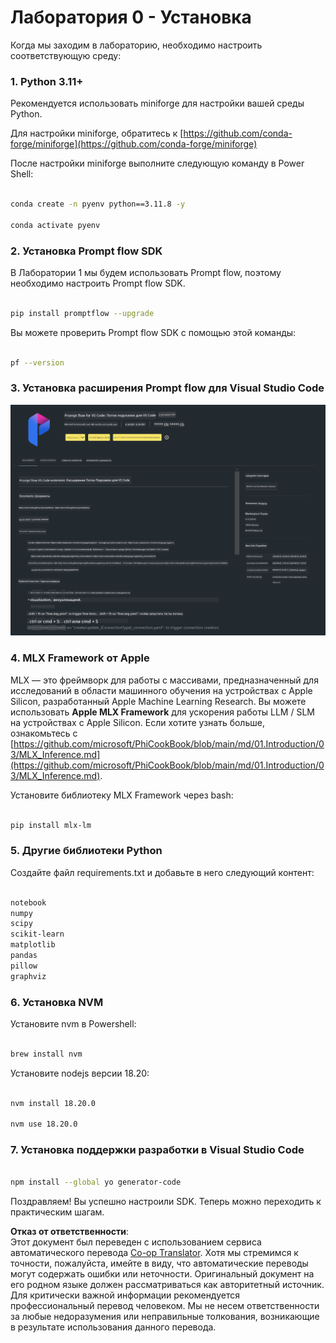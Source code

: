 <!--
CO_OP_TRANSLATOR_METADATA:
{
  "original_hash": "4b16264917d9b93169745d92b8ce8c65",
  "translation_date": "2025-03-27T12:13:45+00:00",
  "source_file": "md\\02.Application\\02.Code\\Phi3\\VSCodeExt\\HOL\\Apple\\01.Installations.md",
  "language_code": "ru"
}
-->
# **Лаборатория 0 - Установка**

Когда мы заходим в лабораторию, необходимо настроить соответствующую среду:


### **1. Python 3.11+**

Рекомендуется использовать miniforge для настройки вашей среды Python.

Для настройки miniforge, обратитесь к [https://github.com/conda-forge/miniforge](https://github.com/conda-forge/miniforge)

После настройки miniforge выполните следующую команду в Power Shell:

```bash

conda create -n pyenv python==3.11.8 -y

conda activate pyenv

```


### **2. Установка Prompt flow SDK**

В Лаборатории 1 мы будем использовать Prompt flow, поэтому необходимо настроить Prompt flow SDK.

```bash

pip install promptflow --upgrade

```

Вы можете проверить Prompt flow SDK с помощью этой команды:

```bash

pf --version

```

### **3. Установка расширения Prompt flow для Visual Studio Code**

![pf](../../../../../../../../../translated_images/pf_ext.fa065f22e1ee3e67157662d8be5241f346ddd83744045e3406d92b570e8d8b36.ru.png)

### **4. MLX Framework от Apple**

MLX — это фреймворк для работы с массивами, предназначенный для исследований в области машинного обучения на устройствах с Apple Silicon, разработанный Apple Machine Learning Research. Вы можете использовать **Apple MLX Framework** для ускорения работы LLM / SLM на устройствах с Apple Silicon. Если хотите узнать больше, ознакомьтесь с [https://github.com/microsoft/PhiCookBook/blob/main/md/01.Introduction/03/MLX_Inference.md](https://github.com/microsoft/PhiCookBook/blob/main/md/01.Introduction/03/MLX_Inference.md).

Установите библиотеку MLX Framework через bash:

```bash

pip install mlx-lm

```



### **5. Другие библиотеки Python**

Создайте файл requirements.txt и добавьте в него следующий контент:

```txt

notebook
numpy 
scipy 
scikit-learn 
matplotlib 
pandas 
pillow 
graphviz

```


### **6. Установка NVM**

Установите nvm в Powershell:

```bash

brew install nvm

```

Установите nodejs версии 18.20:

```bash

nvm install 18.20.0

nvm use 18.20.0

```

### **7. Установка поддержки разработки в Visual Studio Code**

```bash

npm install --global yo generator-code

```

Поздравляем! Вы успешно настроили SDK. Теперь можно переходить к практическим шагам.

**Отказ от ответственности**:  
Этот документ был переведен с использованием сервиса автоматического перевода [Co-op Translator](https://github.com/Azure/co-op-translator). Хотя мы стремимся к точности, пожалуйста, имейте в виду, что автоматические переводы могут содержать ошибки или неточности. Оригинальный документ на его родном языке должен рассматриваться как авторитетный источник. Для критически важной информации рекомендуется профессиональный перевод человеком. Мы не несем ответственности за любые недоразумения или неправильные толкования, возникающие в результате использования данного перевода.